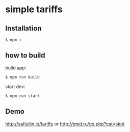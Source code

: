 # simple tariffs

## Installation
`$ npm i`

## how to build
build app:

`$ npm run build` 

start dev:

`$ npm run start`

## Demo
http://safiullin.io/tariffs
or
http://tmid.ru/go.php?cat=sknt